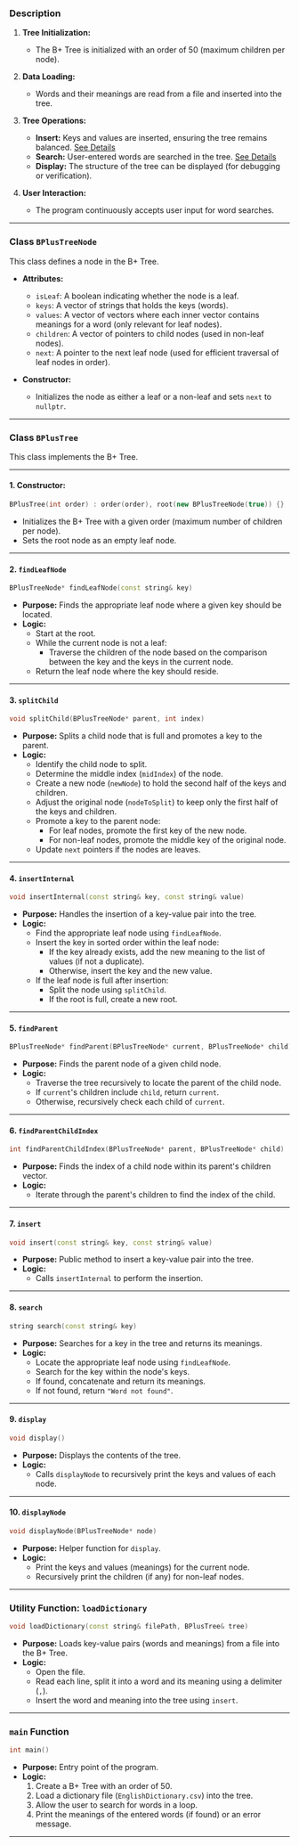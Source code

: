 ### **Description**

1. **Tree Initialization:**

   - The B+ Tree is initialized with an order of 50 (maximum children per node).

2. **Data Loading:**

   - Words and their meanings are read from a file and inserted into the tree.

3. **Tree Operations:**

   - **Insert:** Keys and values are inserted, ensuring the tree remains balanced. [See Details](Insertion.md)
   - **Search:** User-entered words are searched in the tree. [See Details](Searching.md)
   - **Display:** The structure of the tree can be displayed (for debugging or verification).

4. **User Interaction:**
   - The program continuously accepts user input for word searches.

---

### **Class `BPlusTreeNode`**

This class defines a node in the B+ Tree.

- **Attributes:**

  - `isLeaf`: A boolean indicating whether the node is a leaf.
  - `keys`: A vector of strings that holds the keys (words).
  - `values`: A vector of vectors where each inner vector contains meanings for a word (only relevant for leaf nodes).
  - `children`: A vector of pointers to child nodes (used in non-leaf nodes).
  - `next`: A pointer to the next leaf node (used for efficient traversal of leaf nodes in order).

- **Constructor:**
  - Initializes the node as either a leaf or a non-leaf and sets `next` to `nullptr`.

---

### **Class `BPlusTree`**

This class implements the B+ Tree.

---

#### **1. Constructor:**

```cpp
BPlusTree(int order) : order(order), root(new BPlusTreeNode(true)) {}
```

- Initializes the B+ Tree with a given order (maximum number of children per node).
- Sets the root node as an empty leaf node.

---

#### **2. `findLeafNode`**

```cpp
BPlusTreeNode* findLeafNode(const string& key)
```

- **Purpose:** Finds the appropriate leaf node where a given key should be located.
- **Logic:**
  - Start at the root.
  - While the current node is not a leaf:
    - Traverse the children of the node based on the comparison between the key and the keys in the current node.
  - Return the leaf node where the key should reside.

---

#### **3. `splitChild`**

```cpp
void splitChild(BPlusTreeNode* parent, int index)
```

- **Purpose:** Splits a child node that is full and promotes a key to the parent.
- **Logic:**
  - Identify the child node to split.
  - Determine the middle index (`midIndex`) of the node.
  - Create a new node (`newNode`) to hold the second half of the keys and children.
  - Adjust the original node (`nodeToSplit`) to keep only the first half of the keys and children.
  - Promote a key to the parent node:
    - For leaf nodes, promote the first key of the new node.
    - For non-leaf nodes, promote the middle key of the original node.
  - Update `next` pointers if the nodes are leaves.

---

#### **4. `insertInternal`**

```cpp
void insertInternal(const string& key, const string& value)
```

- **Purpose:** Handles the insertion of a key-value pair into the tree.
- **Logic:**
  - Find the appropriate leaf node using `findLeafNode`.
  - Insert the key in sorted order within the leaf node:
    - If the key already exists, add the new meaning to the list of values (if not a duplicate).
    - Otherwise, insert the key and the new value.
  - If the leaf node is full after insertion:
    - Split the node using `splitChild`.
    - If the root is full, create a new root.

---

#### **5. `findParent`**

```cpp
BPlusTreeNode* findParent(BPlusTreeNode* current, BPlusTreeNode* child)
```

- **Purpose:** Finds the parent node of a given child node.
- **Logic:**
  - Traverse the tree recursively to locate the parent of the child node.
  - If `current`'s children include `child`, return `current`.
  - Otherwise, recursively check each child of `current`.

---

#### **6. `findParentChildIndex`**

```cpp
int findParentChildIndex(BPlusTreeNode* parent, BPlusTreeNode* child)
```

- **Purpose:** Finds the index of a child node within its parent's children vector.
- **Logic:**
  - Iterate through the parent's children to find the index of the child.

---

#### **7. `insert`**

```cpp
void insert(const string& key, const string& value)
```

- **Purpose:** Public method to insert a key-value pair into the tree.
- **Logic:**
  - Calls `insertInternal` to perform the insertion.

---

#### **8. `search`**

```cpp
string search(const string& key)
```

- **Purpose:** Searches for a key in the tree and returns its meanings.
- **Logic:**
  - Locate the appropriate leaf node using `findLeafNode`.
  - Search for the key within the node's keys.
  - If found, concatenate and return its meanings.
  - If not found, return `"Word not found"`.

---

#### **9. `display`**

```cpp
void display()
```

- **Purpose:** Displays the contents of the tree.
- **Logic:**
  - Calls `displayNode` to recursively print the keys and values of each node.

---

#### **10. `displayNode`**

```cpp
void displayNode(BPlusTreeNode* node)
```

- **Purpose:** Helper function for `display`.
- **Logic:**
  - Print the keys and values (meanings) for the current node.
  - Recursively print the children (if any) for non-leaf nodes.

---

### **Utility Function: `loadDictionary`**

```cpp
void loadDictionary(const string& filePath, BPlusTree& tree)
```

- **Purpose:** Loads key-value pairs (words and meanings) from a file into the B+ Tree.
- **Logic:**
  - Open the file.
  - Read each line, split it into a word and its meaning using a delimiter (`,`).
  - Insert the word and meaning into the tree using `insert`.

---

### **`main` Function**

```cpp
int main()
```

- **Purpose:** Entry point of the program.
- **Logic:**
  1. Create a B+ Tree with an order of 50.
  2. Load a dictionary file (`EnglishDictionary.csv`) into the tree.
  3. Allow the user to search for words in a loop.
  4. Print the meanings of the entered words (if found) or an error message.

---
